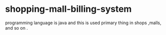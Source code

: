 # shopping-mall-billing-system
programming language is java and this is used primary thing in shops ,malls, and so on .
